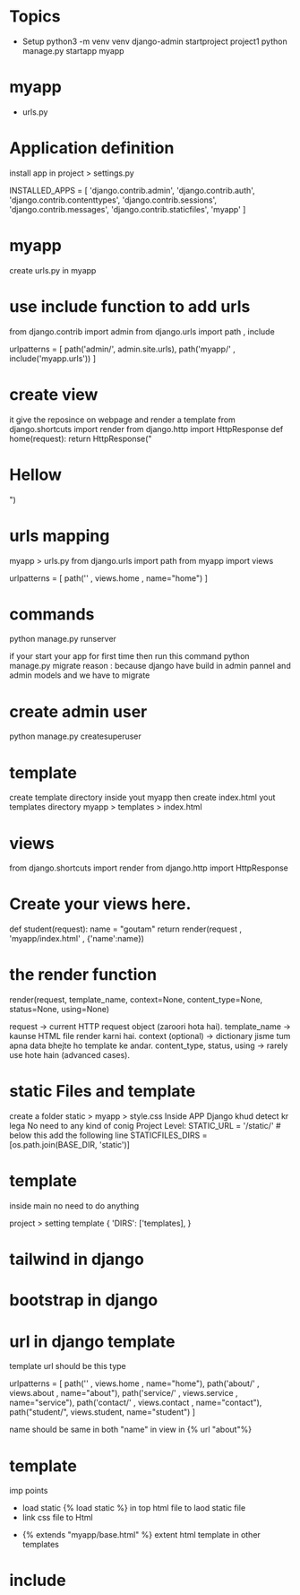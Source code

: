 # Topics 
- Setup
python3 -m venv venv 
django-admin startproject project1
python manage.py startapp myapp

# myapp 
- urls.py 


# Application definition
install app in project > settings.py

INSTALLED_APPS = [
    'django.contrib.admin',
    'django.contrib.auth',
    'django.contrib.contenttypes',
    'django.contrib.sessions',
    'django.contrib.messages',
    'django.contrib.staticfiles',
    'myapp'
]

# myapp 
create urls.py in myapp 

# use include function to add urls
from django.contrib import admin
from django.urls import path , include

urlpatterns = [
    path('admin/', admin.site.urls),
    path('myapp/' , include('myapp.urls'))
]


# create view
it give the reposince on webpage and render a template 
from django.shortcuts import render 
from django.http import HttpResponse
def home(request):
    return HttpResponse("<h1>Hellow</h1>")

# urls mapping
myapp > urls.py
from django.urls import path 
from myapp import views

urlpatterns = [
    path('' , views.home , name="home")
]


# commands

python manage.py runserver

if your start your app for first time then run this command 
python manage.py migrate 
reason : because django have build in admin pannel and admin models and we have to migrate


# create admin user 
python manage.py createsuperuser


# template 
create template directory inside yout myapp 
then create index.html yout templates directory 
myapp > templates > index.html


# views
from django.shortcuts import render 
from django.http import HttpResponse

# Create your views here.
def student(request):
    name = "goutam"
    return render(request , 'myapp/index.html' , {'name':name})

# the render function 
render(request, template_name, context=None, content_type=None, status=None, using=None)

request → current HTTP request object (zaroori hota hai).
template_name → kaunse HTML file render karni hai.
context (optional) → dictionary jisme tum apna data bhejte ho template ke andar.
content_type, status, using → rarely use hote hain (advanced cases).



# static Files and template 
create a folder static > myapp > style.css
Inside APP
Django khud detect kr lega No need to any kind of conig
Project Level:
STATIC_URL = '/static/' # below this add the following line
STATICFILES_DIRS = [os.path.join(BASE_DIR, 'static')]

# template 
inside main
no need to do anything 

project > setting
    template {
           'DIRS': ['templates],
    }


# tailwind in django 

# bootstrap in django


# url in django template 
template url should be this type 
 <!-- <ul>
            <li><a href="{% url "home" %}">Home</a></li>
            <li><a href="{% url "about"%}">about</a></li>
 </ul> -->

urlpatterns = [
    path('' , views.home , name="home"),
    path('about/' , views.about , name="about"),
    path('service/' , views.service , name="service"),
    path('contact/' , views.contact , name="contact"),
    path("student/", views.student, name="student")
]

name should be same in both "name" in view in {% url "about"%}

# template 

imp points
- load static {% load static %} in top html file to laod static file
- link css file to Html
<!-- - <link rel="stylesheet" href="{% static "base.css" %}"> -->
- {% extends "myapp/base.html" %} extent html template in other templates 
# include 